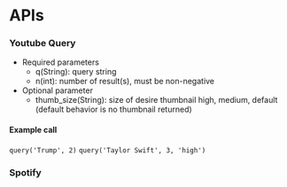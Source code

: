 # APIs

### Youtube Query
- Required parameters
    - q(String): query string
    - n(int): number of result(s), must be non-negative
- Optional parameter
    - thumb_size(String): size of desire thumbnail high, medium, default (default behavior is no thumbnail returned)

#### Example call
`query('Trump', 2)`
`query('Taylor Swift', 3, 'high')`

### Spotify